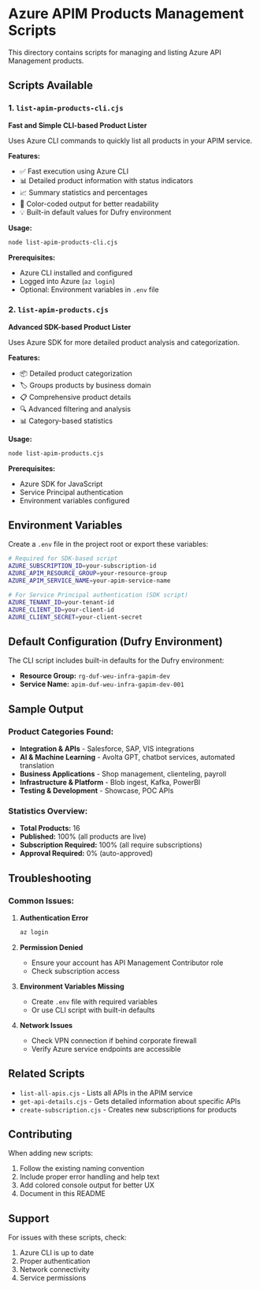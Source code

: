 # Azure APIM Products Management Scripts

This directory contains scripts for managing and listing Azure API Management products.

## Scripts Available

### 1. `list-apim-products-cli.cjs`
**Fast and Simple CLI-based Product Lister**

Uses Azure CLI commands to quickly list all products in your APIM service.

**Features:**
- ✅ Fast execution using Azure CLI
- 📊 Detailed product information with status indicators
- 📈 Summary statistics and percentages
- 🎯 Color-coded output for better readability
- 💡 Built-in default values for Dufry environment

**Usage:**
```bash
node list-apim-products-cli.cjs
```

**Prerequisites:**
- Azure CLI installed and configured
- Logged into Azure (`az login`)
- Optional: Environment variables in `.env` file

### 2. `list-apim-products.cjs`
**Advanced SDK-based Product Lister**

Uses Azure SDK for more detailed product analysis and categorization.

**Features:**
- 📦 Detailed product categorization
- 🏷️ Groups products by business domain
- 📋 Comprehensive product details
- 🔍 Advanced filtering and analysis
- 📊 Category-based statistics

**Usage:**
```bash
node list-apim-products.cjs
```

**Prerequisites:**
- Azure SDK for JavaScript
- Service Principal authentication
- Environment variables configured

## Environment Variables

Create a `.env` file in the project root or export these variables:

```bash
# Required for SDK-based script
AZURE_SUBSCRIPTION_ID=your-subscription-id
AZURE_APIM_RESOURCE_GROUP=your-resource-group
AZURE_APIM_SERVICE_NAME=your-apim-service-name

# For Service Principal authentication (SDK script)
AZURE_TENANT_ID=your-tenant-id
AZURE_CLIENT_ID=your-client-id
AZURE_CLIENT_SECRET=your-client-secret
```

## Default Configuration (Dufry Environment)

The CLI script includes built-in defaults for the Dufry environment:
- **Resource Group:** `rg-duf-weu-infra-gapim-dev`
- **Service Name:** `apim-duf-weu-infra-gapim-dev-001`

## Sample Output

### Product Categories Found:
- **Integration & APIs** - Salesforce, SAP, VIS integrations
- **AI & Machine Learning** - Avolta GPT, chatbot services, automated translation
- **Business Applications** - Shop management, clienteling, payroll
- **Infrastructure & Platform** - Blob ingest, Kafka, PowerBI
- **Testing & Development** - Showcase, POC APIs

### Statistics Overview:
- **Total Products:** 16
- **Published:** 100% (all products are live)
- **Subscription Required:** 100% (all require subscriptions)
- **Approval Required:** 0% (auto-approved)

## Troubleshooting

### Common Issues:

1. **Authentication Error**
   ```bash
   az login
   ```

2. **Permission Denied**
   - Ensure your account has API Management Contributor role
   - Check subscription access

3. **Environment Variables Missing**
   - Create `.env` file with required variables
   - Or use CLI script with built-in defaults

4. **Network Issues**
   - Check VPN connection if behind corporate firewall
   - Verify Azure service endpoints are accessible

## Related Scripts

- `list-all-apis.cjs` - Lists all APIs in the APIM service
- `get-api-details.cjs` - Gets detailed information about specific APIs
- `create-subscription.cjs` - Creates new subscriptions for products

## Contributing

When adding new scripts:
1. Follow the existing naming convention
2. Include proper error handling and help text
3. Add colored console output for better UX
4. Document in this README

## Support

For issues with these scripts, check:
1. Azure CLI is up to date
2. Proper authentication
3. Network connectivity
4. Service permissions